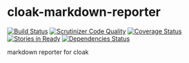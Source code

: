 cloak-markdown-reporter
=======================

[![Build Status](https://travis-ci.org/holyshared/cloak-markdown-reporter.svg?branch=master)](https://travis-ci.org/holyshared/cloak-markdown-reporter)
[![Scrutinizer Code Quality](https://scrutinizer-ci.com/g/holyshared/cloak-markdown-reporter/badges/quality-score.png?b=master)](https://scrutinizer-ci.com/g/holyshared/cloak-markdown-reporter/?branch=master)
[![Coverage Status](https://coveralls.io/repos/holyshared/cloak-markdown-reporter/badge.png)](https://coveralls.io/r/holyshared/cloak-markdown-reporter)
[![Stories in Ready](https://badge.waffle.io/holyshared/cloak-markdown-reporter.png?label=ready&title=Ready)](https://waffle.io/holyshared/cloak-markdown-reporter)
[![Dependencies Status](https://depending.in/holyshared/cloak-markdown-reporter.png)](http://depending.in/holyshared/cloak-markdown-reporter)

markdown reporter for cloak
